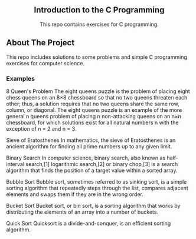 <br />
<p align="center">

  <h2 align="center">Introduction to the C Programming</h2>

  <p align="center">
    This repo contains exercises for C programming.
    <br />
  </p>
</p>


<!-- ABOUT THE PROJECT -->
## About The Project


This repo includes solutions to some problems and simple C programming exercises for computer science.

### Examples

8 Queen's Problem
The eight queens puzzle is the problem of placing eight chess queens on an 8×8 chessboard so that no two queens threaten each other; thus, a solution requires that no two queens share the same row, column, or diagonal. The eight queens puzzle is an example of the more general n queens problem of placing n non-attacking queens on an n×n chessboard, for which solutions exist for all natural numbers n with the exception of n = 2 and n = 3.

Sieve of Eratosthenes
In mathematics, the sieve of Eratosthenes is an ancient algorithm for finding all prime numbers up to any given limit.

Binary Search
In computer science, binary search, also known as half-interval search,[1] logarithmic search,[2] or binary chop,[3] is a search algorithm that finds the position of a target value within a sorted array.

Bubble Sort
Bubble sort, sometimes referred to as sinking sort, is a simple sorting algorithm that repeatedly steps through the list, compares adjacent elements and swaps them if they are in the wrong order.

Bucket Sort
Bucket sort, or bin sort, is a sorting algorithm that works by distributing the elements of an array into a number of buckets. 

Quick Sort
Quicksort is a divide-and-conquer, is an efficient sorting algorithm.


